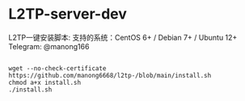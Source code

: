 # L2TP-server-dev
L2TP一键安装脚本:
支持的系统：CentOS 6+ / Debian 7+ / Ubuntu 12+  
Telegram: @manong166
<pre><code>
wget --no-check-certificate https://github.com/manong6668/l2tp-/blob/main/install.sh
chmod a+x install.sh
./install.sh
</code></pre>
